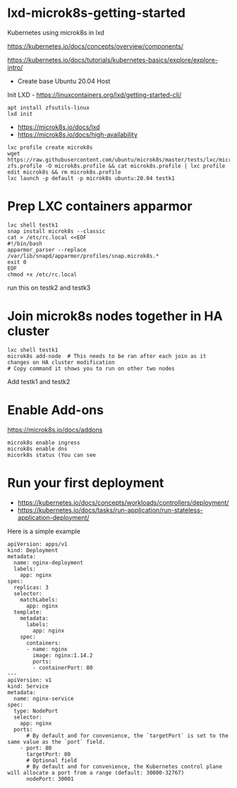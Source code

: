 # lxd-microk8s-getting-started
Kubernetes using microk8s in lxd

https://kubernetes.io/docs/concepts/overview/components/

https://kubernetes.io/docs/tutorials/kubernetes-basics/explore/explore-intro/


- Create base Ubuntu 20.04 Host

Init LXD - https://linuxcontainers.org/lxd/getting-started-cli/
```
apt install zfsutils-linux
lxd init
```

- https://microk8s.io/docs/lxd
- https://microk8s.io/docs/high-availability

```
lxc profile create microk8s
wget https://raw.githubusercontent.com/ubuntu/microk8s/master/tests/lxc/microk8s-zfs.profile -O microk8s.profile && cat microk8s.profile | lxc profile edit microk8s && rm microk8s.profile
lxc launch -p default -p microk8s ubuntu:20.04 testk1
```

# Prep LXC containers apparmor
```
lxc shell testk1
snap install microk8s --classic
cat > /etc/rc.local <<EOF
#!/bin/bash
apparmor_parser --replace /var/lib/snapd/apparmor/profiles/snap.microk8s.*
exit 0
EOF
chmod +x /etc/rc.local
```
run this on testk2 and testk3

# Join microk8s nodes together in HA cluster
```
lxc shell testk1
microk8s add-node  # This needs to be ran after each join as it changes on HA cluster modification
# Copy command it shows you to run on other two nodes
```
Add testk1 and testk2


# Enable Add-ons
https://microk8s.io/docs/addons
```
microk8s enable ingress
microk8s enable dns
micork8s status (You can see 
```

# Run your first deployment
- https://kubernetes.io/docs/concepts/workloads/controllers/deployment/
- https://kubernetes.io/docs/tasks/run-application/run-stateless-application-deployment/


Here is a simple example
```
apiVersion: apps/v1
kind: Deployment
metadata:
  name: nginx-deployment
  labels:
    app: nginx
spec:
  replicas: 3
  selector:
    matchLabels:
      app: nginx
  template:
    metadata:
      labels:
        app: nginx
    spec:
      containers:
      - name: nginx
        image: nginx:1.14.2
        ports:
        - containerPort: 80
---
apiVersion: v1
kind: Service
metadata:
  name: nginx-service
spec:
  type: NodePort
  selector:
    app: nginx
  ports:
      # By default and for convenience, the `targetPort` is set to the same value as the `port` field.
    - port: 80
      targetPort: 80
      # Optional field
      # By default and for convenience, the Kubernetes control plane will allocate a port from a range (default: 30000-32767)
      nodePort: 30001
```

